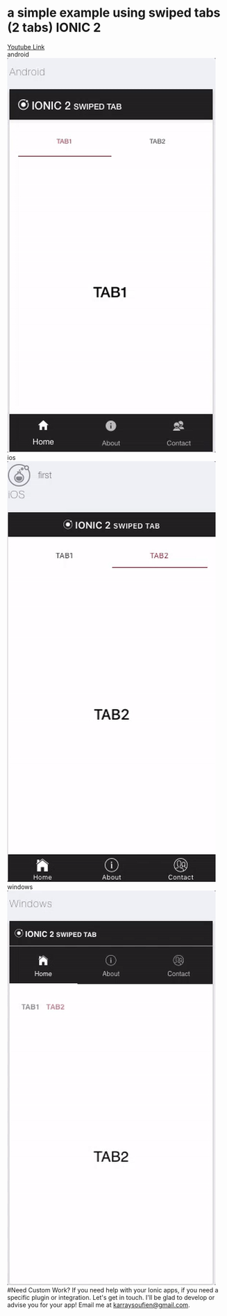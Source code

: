 
# a simple example using swiped tabs (2 tabs) IONIC 2


[Youtube Link](https://www.youtube.com/watch?v=dJTFt0aeRUo&feature=youtu.be)<br>
android<br>
![](ionic2.gif)<br>
ios<br>
![](ioni2a.gif)<br>
windows<br>
![](ionic2c.gif)<br>
#Need Custom Work? 
If you need help with your Ionic apps, if you need a specific plugin or integration. Let's get in touch. I'll be glad to develop or advise you for your app! Email me at karraysoufien@gmail.com.

